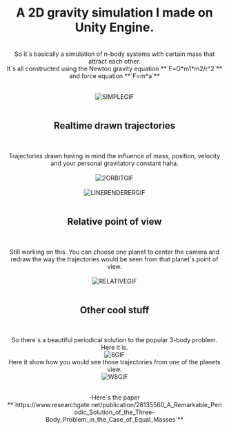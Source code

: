 <h1 align="center"><b>A 2D gravity simulation I made on Unity Engine.</b></h1>
<br>  

<div align="center">
    So it´s basically a simulation of n-body systems with certain mass that attract each other. 
    <br>
    It´s all constructed using the Newton gravity equation **`F=G*m1*m2/r^2`** and force equation **`F=m*a`**
    <br><br>
</div>

<p align="center">
    <img src="https://github.com/user-attachments/assets/88332cd7-2891-44f3-8c6d-9a9e013db4ec" alt="SIMPLEGIF">
    <br><br>
</p>

<h2 align="center"><b>Realtime drawn trajectories</b></h2>
<br>

<p align="center">
    Trajectories drawn having in mind the influence of mass, position, velocity and your personal gravitatory constant haha.
    <br><br>
    <img src="https://github.com/user-attachments/assets/2bdc295d-acd5-4498-8c37-0568ddfb9996" alt="2ORBITGIF">
    <br><br>
    <img src="https://github.com/user-attachments/assets/98c9ff68-ba5e-491c-9e83-41bbc4d966a8" alt="LINERENDERERGIF">
    <br><br>
</p>

<h2 align="center"><b>Relative point of view</b></h2>
<br>

<p align="center">
    Still working on this. You can choose one planet to center the camera and redraw the way the trajectories would be seen from that planet´s point of view.
    <br><br>
    <img src="https://github.com/user-attachments/assets/52d20932-0179-43ca-9b20-c219d9be0f3a" alt="RELATIVEGIF">
    <br><br>
</p>

<h2 align="center"><b>Other cool stuff</b></h2>
<br>

<p align="center">
    So there´s a beautiful periodical solution to the popular 3-body problem.
    <br>
    Here it is.
    <br>
    <img src="https://github.com/user-attachments/assets/6b9e4fa6-2408-435b-9824-c72025046eb3" alt="8GIF">
    <br>
    Here it show how you would see those trajectories from one of the planets view.
    <br>
    <img src="https://github.com/user-attachments/assets/75973b3d-758e-4229-9e77-21ac180d0b32" alt="W8GIF">
    <br><br>
</p>
<p align="center">
-Here´s the paper **`https://www.researchgate.net/publication/28135560_A_Remarkable_Periodic_Solution_of_the_Three-Body_Problem_in_the_Case_of_Equal_Masses`**
    </p>
